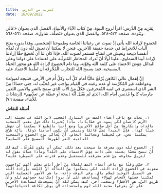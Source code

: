 ```yaml
---
title:  لمزيد من الدرس
date:  16/09/2022
---
```


لِمَزِيد مِنْ الدَّرس: اقرأ لروح النبوة، مِنْ كتاب الآباء والأنبياء، الفصل الذي بعنوان «عَالي وبَنُوه»، صفحة ٥٢٣-٥٢٨، والفصل الذي بعنوان «تَصَلُّف شاول»، صفحة ٥٦١-٥٦٨.

الخضوع لإرادة الله يأتي إذْ نموت عن رغباتنا الخاصة وطموحنا الشخصي. وهذا بدوره يفتح الباب للانخراط في خدمة حقيقة للآخرين. فنحن لا يمكننا أن نعيش لله دون أن نُقدِّم أنفسنا ذبيحة ونعيش في انفتاح مُستمر لصوت الله. فإذا كان لنا أن نُخضِعَ حقًا إرادتنا لإرادة أبينا السماوي، علينا أولًا أنْ نُدرك المخاطر المُترتِّبة على اعتمادنا على ذواتنا وعلى البدائل عِوَضَ الاعتماد على كلمة الله وقوَّته. وما دام الخضوع لإرادة الله هو مِحوَر الحياة المسيحية، فقد يسمح الله للتجارب الْمُحْرِقَة أن تُعلِّمنا الاعتماد عليه.

«إنَّ إهمال عالي الكاهن يُرْفَعُ عاليًّا أمام كلِّ أب وكلِّ أُم في الأرض. فنتيجة لميوله وعواطفه غير المُكرَّسة أو عدم رغبته في القيام بواجب غير مُحبَّب له، جنى حصادًا مِنْ الشر الذي استشرى في ابنيه المُنحرفين. فكلّ مِنْ الأب الذي سمح بالشر والابنين اللذين مارساه كانوا مُذنبين أمام الله، الذي لم يَقْبَل أيَّة ذبيحة أو عطيَّة عن تعدِّيهم» (إرشادات للأبناء، صفحة ٧٦).

**أسئلة للنقاش**

`١. تحدَّث مع باقي أعضاء الصف عن التنازل العجيب لابن الله في مجيئه إلى الأرض كإنسان لكي يموت عن خطايانا. ماذا يُخبرنا ذلك حول معنى التضحية بالذات وإنكارها مِنْ أجل صالح الآخرين؟ ومع أننا بالطبع لا يمكننا أن نفعل شيئًا كهذا، فإنَّ المبدأ يَظلُّ قائمًا وينبغي أنْ يكون أمامنا دَومًا. بأيِّة طُرُق يمكننا نحن، في مُحيطنا ومجالنا الخاص، أنْ نُحاكي نوع الخضوع والتضحية الذاتية التي أظهرها المسيح على الصليب؟`

`٢. الخضوع لله دون معرفة ما سيحدث بعد ذلك، يُمكن أن يكون مُفْزِعًا. كيف لك أنْ تنصح شخصًا يعتمد على ذاته عِوَضَ الاعتماد على الله؟ وماذا عساك تقول له لتزيل مخاوفه مِنْ عدم معرفته للمستقبل وعدم قدرته على السيطرة عليه؟`

`٣. خصِّص وقتًا مع باقي أعضاء الصف للصلاة مِنْ أجل أناس تعلم أنَّهم يُواجهون صعوبة في الخضوع لإرادة الله، لكي يتمكّنوا مِنْ التأكُّد أنَّ الثِّقة بإرادة الله هي السبيل الوحيد لسلام باقٍ. وفي الوقت ذاته، ما هي الأمور العملية التي يُمكننا فعلها لأشخاص كهؤلاء لمساعدهم على أنْ يروا إمكانية خضوعهم لله وأنَّ طريق الرَّب هو الأفضل؟ وبمعنى آخر، كيف يمكن لله أنْ يستخدمك لمساعدة الآخرين على أنْ يعرفوا محبة الله لهم واستعداده لأن يوفِّر لكافة احتياجاتهم؟`